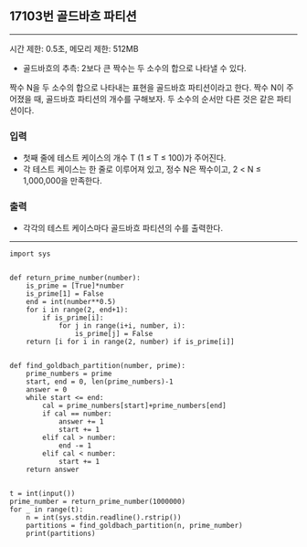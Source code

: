 ## 17103번 골드바흐 파티션

---

시간 제한: 0.5초, 메모리 제한: 512MB

- 골드바흐의 추측: 2보다 큰 짝수는 두 소수의 합으로 나타낼 수 있다.

짝수 N을 두 소수의 합으로 나타내는 표현을 골드바흐 파티션이라고 한다. 
짝수 N이 주어졌을 때, 골드바흐 파티션의 개수를 구해보자. 두 소수의 순서만 다른 것은 같은 파티션이다.

### 입력

- 첫째 줄에 테스트 케이스의 개수 T (1 ≤ T ≤ 100)가 주어진다. 
- 각 테스트 케이스는 한 줄로 이루어져 있고, 정수 N은 짝수이고, 2 < N ≤ 1,000,000을 만족한다.

### 출력

- 각각의 테스트 케이스마다 골드바흐 파티션의 수를 출력한다.

---
~~~
import sys


def return_prime_number(number):
    is_prime = [True]*number
    is_prime[1] = False
    end = int(number**0.5)
    for i in range(2, end+1):
        if is_prime[i]:
            for j in range(i+i, number, i):
                is_prime[j] = False
    return [i for i in range(2, number) if is_prime[i]]


def find_goldbach_partition(number, prime):
    prime_numbers = prime
    start, end = 0, len(prime_numbers)-1
    answer = 0
    while start <= end:
        cal = prime_numbers[start]+prime_numbers[end]
        if cal == number:
            answer += 1
            start += 1
        elif cal > number:
            end -= 1
        elif cal < number:
            start += 1
    return answer


t = int(input())
prime_number = return_prime_number(1000000)
for _ in range(t):
    n = int(sys.stdin.readline().rstrip())
    partitions = find_goldbach_partition(n, prime_number)
    print(partitions)

~~~